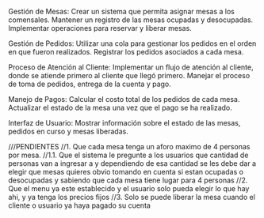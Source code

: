 Gestión de Mesas:
Crear un sistema que permita asignar mesas a los comensales.
Mantener un registro de las mesas ocupadas y desocupadas.
Implementar operaciones para reservar y liberar mesas.

Gestión de Pedidos:
Utilizar una cola para gestionar los pedidos en el orden en que fueron realizados.
Registrar los pedidos asociados a cada mesa.

Proceso de Atención al Cliente:
Implementar un flujo de atención al cliente, donde se atiende primero al cliente que llegó primero.
Manejar el proceso de toma de pedidos, entrega de la cuenta y pago.

Manejo de Pagos:
Calcular el costo total de los pedidos de cada mesa.
Actualizar el estado de la mesa una vez que el pago se ha realizado.

Interfaz de Usuario:
Mostrar información sobre el estado de las mesas, pedidos en curso y mesas liberadas.



///PENDIENTES
//1. Que cada mesa tenga un aforo maximo de 4 personas por mesa.
//1.1. Que el sistema le pregunte a los usuarios que cantidad de personas van a ingresar a y dependiendo de esa cantidad se les debe dar a elegir que mesas quieres obvio tomando en cuenta si estan ocupadas o desocupadas y sabiendo que cada mesa tiene lugar para 4 personas
//2. Que el menu ya este establecido y el usuario solo pueda elegir lo que hay ahi, y ya tenga los precios fijos
//3. Solo se puede liberar la mesa cuando el cliente o usuario ya haya pagado su cuenta 

